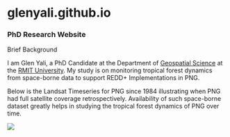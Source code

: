 # glenyali.github.io

### PhD Research Website

Brief Background

I am Glen Yali, a PhD Candidate at the Department of [Geospatial Science](https://www.rmit.edu.au/about/schools-colleges/science/research/research-areas/geospatial-science) at the [RMIT University](https://www.rmit.edu.au/). My study is on monitoring tropical forest dynamics from space-borne data to support REDD+ Implementations in PNG.

Below is the Landsat Timeseries for PNG since 1984 illustrating when PNG had full satellite coverage retrospectively. Availability of such space-borne dataset greatly helps in studying the tropical forest dynamics of PNG over time.

![](https://media.licdn.com/dms/image/D5622AQGVGPCr7EY4Qg/feedshare-shrink_2048_1536/0/1680667155451?e=1683763200&v=beta&t=6pAOXzdLrUXUqXouk-KT2V-0TLemMkuTWGuZUXp_ybY)